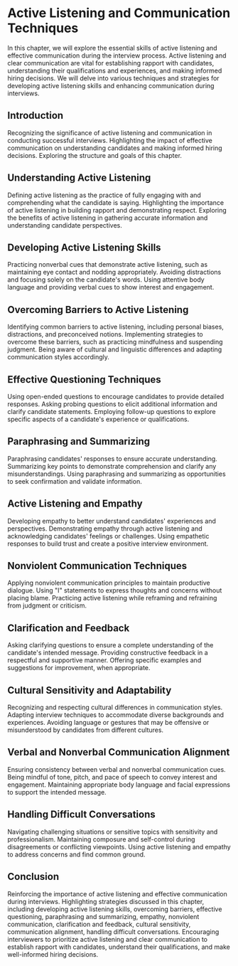 Active Listening and Communication Techniques
======================================================

In this chapter, we will explore the essential skills of active listening and effective communication during the interview process. Active listening and clear communication are vital for establishing rapport with candidates, understanding their qualifications and experiences, and making informed hiring decisions. We will delve into various techniques and strategies for developing active listening skills and enhancing communication during interviews.

Introduction
------------

Recognizing the significance of active listening and communication in conducting successful interviews. Highlighting the impact of effective communication on understanding candidates and making informed hiring decisions. Exploring the structure and goals of this chapter.

Understanding Active Listening
------------------------------

Defining active listening as the practice of fully engaging with and comprehending what the candidate is saying. Highlighting the importance of active listening in building rapport and demonstrating respect. Exploring the benefits of active listening in gathering accurate information and understanding candidate perspectives.

Developing Active Listening Skills
----------------------------------

Practicing nonverbal cues that demonstrate active listening, such as maintaining eye contact and nodding appropriately. Avoiding distractions and focusing solely on the candidate's words. Using attentive body language and providing verbal cues to show interest and engagement.

Overcoming Barriers to Active Listening
---------------------------------------

Identifying common barriers to active listening, including personal biases, distractions, and preconceived notions. Implementing strategies to overcome these barriers, such as practicing mindfulness and suspending judgment. Being aware of cultural and linguistic differences and adapting communication styles accordingly.

Effective Questioning Techniques
--------------------------------

Using open-ended questions to encourage candidates to provide detailed responses. Asking probing questions to elicit additional information and clarify candidate statements. Employing follow-up questions to explore specific aspects of a candidate's experience or qualifications.

Paraphrasing and Summarizing
----------------------------

Paraphrasing candidates' responses to ensure accurate understanding. Summarizing key points to demonstrate comprehension and clarify any misunderstandings. Using paraphrasing and summarizing as opportunities to seek confirmation and validate information.

Active Listening and Empathy
----------------------------

Developing empathy to better understand candidates' experiences and perspectives. Demonstrating empathy through active listening and acknowledging candidates' feelings or challenges. Using empathetic responses to build trust and create a positive interview environment.

Nonviolent Communication Techniques
-----------------------------------

Applying nonviolent communication principles to maintain productive dialogue. Using "I" statements to express thoughts and concerns without placing blame. Practicing active listening while reframing and refraining from judgment or criticism.

Clarification and Feedback
--------------------------

Asking clarifying questions to ensure a complete understanding of the candidate's intended message. Providing constructive feedback in a respectful and supportive manner. Offering specific examples and suggestions for improvement, when appropriate.

Cultural Sensitivity and Adaptability
-------------------------------------

Recognizing and respecting cultural differences in communication styles. Adapting interview techniques to accommodate diverse backgrounds and experiences. Avoiding language or gestures that may be offensive or misunderstood by candidates from different cultures.

Verbal and Nonverbal Communication Alignment
--------------------------------------------

Ensuring consistency between verbal and nonverbal communication cues. Being mindful of tone, pitch, and pace of speech to convey interest and engagement. Maintaining appropriate body language and facial expressions to support the intended message.

Handling Difficult Conversations
--------------------------------

Navigating challenging situations or sensitive topics with sensitivity and professionalism. Maintaining composure and self-control during disagreements or conflicting viewpoints. Using active listening and empathy to address concerns and find common ground.

Conclusion
----------

Reinforcing the importance of active listening and effective communication during interviews. Highlighting strategies discussed in this chapter, including developing active listening skills, overcoming barriers, effective questioning, paraphrasing and summarizing, empathy, nonviolent communication, clarification and feedback, cultural sensitivity, communication alignment, handling difficult conversations. Encouraging interviewers to prioritize active listening and clear communication to establish rapport with candidates, understand their qualifications, and make well-informed hiring decisions.
